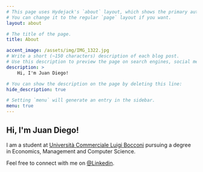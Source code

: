 ```yaml
---
# This page uses Hydejack's `about` layout, which shows the primary author's picture and about text at the top.
# You can change it to the regular `page` layout if you want.
layout: about

# The title of the page.
title: About

accent_image: /assets/img/IMG_1322.jpg
# Write a short (~150 characters) description of each blog post.
# Use this description to preview the page on search engines, social media, etc.
description: >
    Hi, I'm Juan Diego!

# You can show the description on the page by deleting this line:
hide_description: true

# Setting `menu` will generate an entry in the sidebar.
menu: true
---
```


## Hi, I'm Juan Diego!

I am a student at [Università Commerciale Luigi Bocconi](http://unibocconi.eu) pursuing a degree in Economics, Management and Computer Science.

Feel free to connect with me on [@Linkedin](https://www.linkedin.com/in/juan-diego-donneys/).
